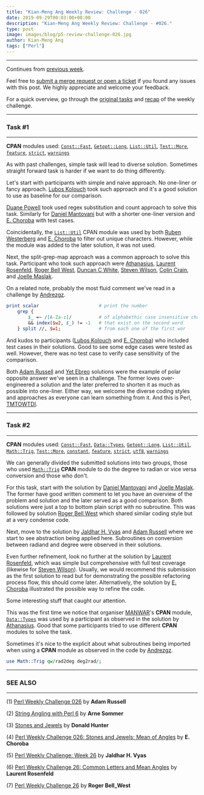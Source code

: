 ```yaml
---
title: "Kian-Meng Ang Weekly Review: Challenge - 026"
date: 2019-09-29T00:03:00+00:00
description: "Kian-Meng Ang Weekly Review: Challenge - #026."
type: post
image: images/blog/p5-review-challenge-026.jpg
author: Kian-Meng Ang
tags: ["Perl"]
---
```

***
Continues from [previous week](/blog/review-challenge-025/).

Feel free to [submit a merge request or open a ticket](https://github.com/manwar/perlweeklychallenge) if you found any issues with this post. We highly appreciate and welcome your feedback.

For a quick overview, go through the [original tasks](/blog/perl-weekly-challenge-026/) and [recap](/blog/recap-challenge-026/) of the weekly challenge.

***
### Task #1
***

**CPAN** modules used: [`Const::Fast`](https://metacpan.org/pod/Const::Fast), [`Getopt::Long`](https://metacpan.org/pod/Getopt::Long), [`List::Util`](https://metacpan.org/pod/List::Util), [`Test::More`](https://metacpan.org/pod/Test::More), [`feature`](https://metacpan.org/pod/feature), [`strict`](https://metacpan.org/pod/strict), [`warnings`](https://metacpan.org/pod/warnings)

As with past challenges, simple task will lead to diverse solution. Sometimes straight forward task is harder if we want to do thing differently.

Let's start with participants with simple and naive approach. No one-liner or fancy approach. [Lubos Kolouch](https://github.com/manwar/perlweeklychallenge-club/blob/master/challenge-026/lubos-kolouch/perl5/ch-1.pl) took such approach and it's a good solution to use as baseline for our comparison.

[Duane Powell](https://github.com/manwar/perlweeklychallenge-club/blob/master/challenge-026/duane-powell/perl5/ch-1.pl) took used regex substitution and count approach to solve this task. Similarly for [Daniel Mantovani](https://github.com/manwar/perlweeklychallenge-club/blob/master/challenge-026/daniel-mantovani/perl5/ch-1.pl) but with a shorter one-liner version and [E. Choroba](https://github.com/manwar/perlweeklychallenge-club/blob/master/challenge-026/e-choroba/perl5/ch-1.pl) with test cases.

Coincidentally, the [`List::Util`](https://metacpan.org/pod/List::Util) CPAN module was used by both [Ruben Westerberg](https://github.com/manwar/perlweeklychallenge-club/blob/master/challenge-026/ruben-westerberg/perl5/ch-1.pl) and [E. Choroba](https://github.com/manwar/perlweeklychallenge-club/blob/master/challenge-026/e-choroba/perl5/ch-1.pl) to filter out unique characters. However, while the module was added to the later solution, it was not used.

Next, the split-grep-map approach was a common approach to solve this task. Participant who took such approach were [Athanasius](https://github.com/manwar/perlweeklychallenge-club/blob/master/challenge-026/athanasius/perl5/ch-1.pl), [Laurent Rosenfeld](https://github.com/manwar/perlweeklychallenge-club/blob/master/challenge-026/laurent-rosenfeld/perl5/ch-1.pl), [Roger Bell West](https://github.com/manwar/perlweeklychallenge-club/blob/master/challenge-026/roger-bell-west/perl5/ch-1.pl), [Duncan C White](https://github.com/manwar/perlweeklychallenge-club/blob/master/challenge-026/duncan-c-white/perl5/ch-1.pl), [Steven Wilson](https://github.com/manwar/perlweeklychallenge-club/blob/master/challenge-026/steven-wilson/perl5/ch-1.pl), [Colin Crain](https://github.com/manwar/perlweeklychallenge-club/blob/master/challenge-026/colin-crain/perl5/ch-1.pl), and [Joelle Maslak](https://github.com/manwar/perlweeklychallenge-club/blob/master/challenge-026/joelle-maslak/perl5/ch-1.pl).

On a related note, probably the most fluid comment we've read in a challenge by [Andrezgz](https://github.com/manwar/perlweeklychallenge-club/blob/master/challenge-026/andrezgz/perl5/ch-1.pl).

```perl
print scalar                      # print the number
    grep {
        $_ =~ /[A-Za-z]/          # of alphabethic case insensitive characters
        && index($w2, $_) != -1   # that exist on the second word
    } split //, $w1;              # from each one of the first wor
```

And kudos to participants ([Lubos Kolouch](https://github.com/manwar/perlweeklychallenge-club/blob/master/challenge-026/lubos-kolouch/perl5/ch-1.pl) and [E. Choroba](https://github.com/manwar/perlweeklychallenge-club/blob/master/challenge-026/e-choroba/perl5/ch-1.pl)) who included test cases in their solutions. Good to see some edge cases were tested as well. However, there was no test case to verify case sensitivity of the comparison.

Both [Adam Russell](https://github.com/manwar/perlweeklychallenge-club/blob/master/challenge-026/adam-russell/perl5/ch-1.pl) and [Yet Ebreo](https://github.com/manwar/perlweeklychallenge-club/blob/master/challenge-026/yet-ebreo/perl5/ch-1.pl) solutions were the example of polar opposite answer we've seen in a challenge. The former loves over-engineered a solution and the later preferred to shorten it as much as possible into one-liner. Either way, we welcome the diverse coding styles and approaches as everyone can learn something from it. And this is Perl, [TMTOWTDI](https://en.wikipedia.org/wiki/There%27s_more_than_one_way_to_do_it).


***
### Task #2
***

**CPAN** modules used: [`Const::Fast`](https://metacpan.org/pod/Const::Fast), [`Data::Types`](https://metacpan.org/pod/Data::Types), [`Getopt::Long`](https://metacpan.org/pod/Getopt::Long), [`List::Util`](https://metacpan.org/pod/List::Util), [`Math::Trig`](https://metacpan.org/pod/Math::Trig), [`Test::More`](https://metacpan.org/pod/Test::More), [`constant`](https://metacpan.org/pod/constant), [`feature`](https://metacpan.org/pod/feature), [`strict`](https://metacpan.org/pod/strict), [`utf8`](https://metacpan.org/pod/utf8), [`warnings`](https://metacpan.org/pod/warnings)

We can generally divided the submitted solutions into two groups, those who used [`Math::Trig`](https://metacpan.org/pod/Math::Trig) **CPAN** module to do the degree to radian or vice versa conversion and those who don't.

For this task, start with the solution by [Daniel Mantovani](https://github.com/manwar/perlweeklychallenge-club/blob/master/challenge-026/daniel-mantovani/perl5/ch-2.pl) and [Joelle Maslak](https://github.com/manwar/perlweeklychallenge-club/blob/master/challenge-026/joelle-maslak/perl5/ch-2.pl). The former have good written comment to let you have an overview of the problem and solution and the later served as a good comparison. Both solutions were just a top to bottom plain script with no subroutine. This was followed by solution [Roger Bell West](https://github.com/manwar/perlweeklychallenge-club/blob/master/challenge-026/roger-bell-west/perl5/ch-2.pl) which shared similar coding style but at a very condense code.

Next, move to the solution by [Jaldhar H. Vyas](https://github.com/manwar/perlweeklychallenge-club/blob/master/challenge-026/jaldhar-h-vyas/perl5/ch-2.pl) and [Adam Russell](https://github.com/manwar/perlweeklychallenge-club/blob/master/challenge-026/adam-russell/perl5/ch-2.pl)  where we start to see abstraction being applied here. Subroutines on conversion between radiand and degree were observed in their solutions.

Even further refinement, look no further at the solution by [Laurent Rosenfeld](https://github.com/manwar/perlweeklychallenge-club/blob/master/challenge-026/laurent-rosenfeld/perl5/ch-2.pl), which was simple but comprehensive with full test coverage (likewise for [Steven Wilson](https://github.com/manwar/perlweeklychallenge-club/blob/master/challenge-026/steven-wilson/perl5/ch-2.pl)). Usually, we would recommend this submission as the first solution to read but for demonstrating the possible refactoring process flow, this should come later. Alternatively, the solution by [E. Choroba](https://github.com/manwar/perlweeklychallenge-club/blob/master/challenge-026/e-choroba/perl5/ch-2.pl) illustrated the possible way to refine the code.

Some interesting stuff that caught our attention.

This was the first time we notice that organiser [MANWAR](https://metacpan.org/author/MANWAR)'s **CPAN** module, [`Data::Types`](https://metacpan.org/pod/Data::Types) was used by a participant as observed in the solution by [Athanasius](https://github.com/manwar/perlweeklychallenge-club/blob/master/challenge-026/athanasius/perl5/ch-2.pl). Good that some participants tried to use different **CPAN** modules to solve the task.

Sometimes it's nice to the explicit about what subroutines being imported when using a **CPAN** module as observed in the code by [Andrezgz](https://github.com/manwar/perlweeklychallenge-club/blob/master/challenge-026/andrezgz/perl5/ch-2.pl).

```perl
use Math::Trig qw/rad2deg deg2rad/;
```

***
### SEE ALSO
***

(1) [Perl Weekly Challenge 026](https://adamcrussell.livejournal.com/9318.html) by **Adam Russell**

(2) [String Angling with Perl 6](https://perl6.eu/string-angling.html) by **Arne Sommer**

(3) [Stones and Jewels](http://donaldh.wtf/2019/09/stones-and-jewels/) by **Donald Hunter**

(4) [Perl Weekly Challenge 026: Stones and Jewels; Mean of Angles](http://blogs.perl.org/users/e_choroba/2019/09/perl-weekly-challenge-026-stones-and-jewels-mean-of-angles.html) by **E. Choroba**

(5) [Perl Weekly Challenge: Week 26](https://www.braincells.com/perl/2019/09/perl_weekly_challenge_week_26.html) by **Jaldhar H. Vyas**

(6) [Perl Weekly Challenge 26: Common Letters and Mean Angles](http://blogs.perl.org/users/laurent_r/2019/09/perl-weekly-challenge-26-common-letters-and-mean-angles.html) by **Laurent Rosenfeld**

(7) [Perl Weekly Challenge 26](https://blog.firedrake.org/archive/2019/09/Perl_Weekly_Challenge_26.html) by **Roger Bell_West**
